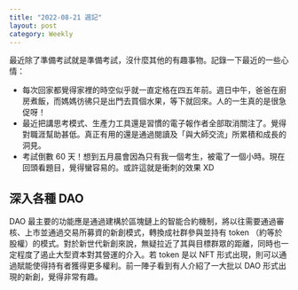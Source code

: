 ```yaml
---
title: "2022-08-21 週記"
layout: post
category: Weekly
---
```


最近除了準備考試就是準備考試，沒什麼其他的有趣事物。記錄一下最近的一些心情：

- 每次回家都覺得家裡的時空似乎就一直定格在四五年前。週日中午，爸爸在廚房煮飯，而媽媽彷彿只是出門去買個水果，等下就回來。人的一生真的是很急促呀！
- 最近把講思考模式、生產力工具還是習慣的電子報作者全部取消關注了。覺得對職涯幫助甚低。真正有用的還是通過閱讀及「與大師交流」所累積和成長的洞見。
- 考試倒數 60 天！想到五月晨會因為只有我一個考生，被電了一個小時。現在回頭看題目，覺得蠻容易的。或許這就是衝刺的效果 XD

## 深入各種 DAO

DAO 最主要的功能應是通過建構於區塊鏈上的智能合約機制，將以往需要通過審核、上市並通過交易所募資的新創模式，轉換成社群參與並持有 token （約等於股權）的模式。對於新世代新創來說，無疑拉近了其與目標群眾的距離，同時也一定程度了遏止大型資本對其營運的介入。若 token 是以 NFT 形式出現，則可以通過賦能使得持有者獲得更多權利。前一陣子看到有人介紹了一大批以 DAO 形式出現的新創，覺得非常有趣。
